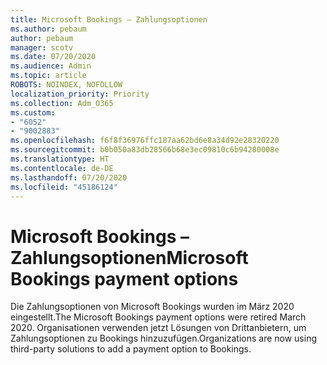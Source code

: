 ```yaml
---
title: Microsoft Bookings – Zahlungsoptionen
ms.author: pebaum
author: pebaum
manager: scotv
ms.date: 07/20/2020
ms.audience: Admin
ms.topic: article
ROBOTS: NOINDEX, NOFOLLOW
localization_priority: Priority
ms.collection: Adm_O365
ms.custom:
- "6052"
- "9002883"
ms.openlocfilehash: f6f8f36976ffc187aa62bd6e8a34d92e28320220
ms.sourcegitcommit: b0b050a83db28566b68e3ec09810c6b94280008e
ms.translationtype: HT
ms.contentlocale: de-DE
ms.lasthandoff: 07/20/2020
ms.locfileid: "45186124"
---
```

# <a name="microsoft-bookings-payment-options"></a><span data-ttu-id="7a89d-102">Microsoft Bookings – Zahlungsoptionen</span><span class="sxs-lookup"><span data-stu-id="7a89d-102">Microsoft Bookings payment options</span></span>

<span data-ttu-id="7a89d-103">Die Zahlungsoptionen von Microsoft Bookings wurden im März 2020 eingestellt.</span><span class="sxs-lookup"><span data-stu-id="7a89d-103">The Microsoft Bookings payment options were retired March 2020.</span></span> <span data-ttu-id="7a89d-104">Organisationen verwenden jetzt Lösungen von Drittanbietern, um Zahlungsoptionen zu Bookings hinzuzufügen.</span><span class="sxs-lookup"><span data-stu-id="7a89d-104">Organizations are now using third-party solutions to add a payment option to Bookings.</span></span>